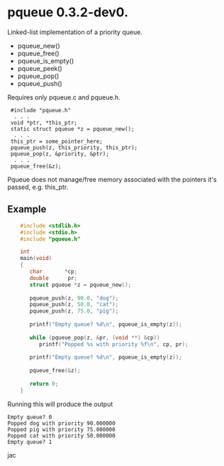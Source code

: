 # pqueue 0.3.2-dev0.

Linked-list implementation of a priority queue.

*   pqueue\_new()
*   pqueue\_free()
*   pqueue\_is\_empty()
*   pqueue\_peek()
*   pqueue\_pop()
*   pqueue\_push()

Requires only pqueue.c and pqueue.h.

     #include "pqueue.h"
      . . .
     void *ptr, *this_ptr;
     static struct pqueue *z = pqueue_new();
      . . .
     this_ptr = some_pointer_here;
     pqueue_push(z, this_priority, this_ptr);
     pqueue_pop(z, &priority, &ptr);
      . . .
     pqueue_free(&z);

Pqueue does not manage/free memory associated with the pointers it's passed,
e.g. this\_ptr.

## Example

```c
    #include <stdlib.h>
    #include <stdio.h>
    #include "pqueue.h"

    int
    main(void)
    {
       char       *cp;
       double      pr;
       struct pqueue *z = pqueue_new();
    
       pqueue_push(z, 90.0, "dog");
       pqueue_push(z, 50.0, "cat");
       pqueue_push(z, 75.0, "pig");
    
       printf("Empty queue? %d\n", pqueue_is_empty(z));
    
       while (pqueue_pop(z, &pr, (void **) &cp))
          printf("Popped %s with priority %f\n", cp, pr);
    
       printf("Empty queue? %d\n", pqueue_is_empty(z));
    
       pqueue_free(&z);
    
       return 0;
    }
```

Running this will produce the output

    Empty queue? 0
    Popped dog with priority 90.000000
    Popped pig with priority 75.000000
    Popped cat with priority 50.000000
    Empty queue? 1


jac
